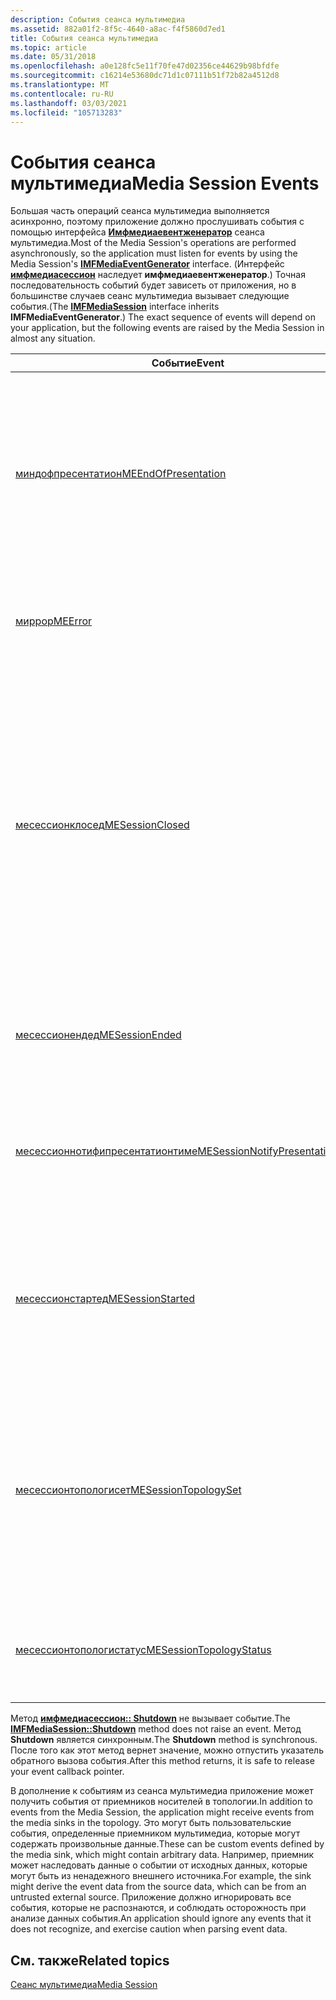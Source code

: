 ```yaml
---
description: События сеанса мультимедиа
ms.assetid: 882a01f2-8f5c-4640-a8ac-f4f5860d7ed1
title: События сеанса мультимедиа
ms.topic: article
ms.date: 05/31/2018
ms.openlocfilehash: a0e128fc5e11f70fe47d02356ce44629b98bfdfe
ms.sourcegitcommit: c16214e53680dc71d1c07111b51f72b82a4512d8
ms.translationtype: MT
ms.contentlocale: ru-RU
ms.lasthandoff: 03/03/2021
ms.locfileid: "105713283"
---
```

# <a name="media-session-events"></a><span data-ttu-id="3cbe3-103">События сеанса мультимедиа</span><span class="sxs-lookup"><span data-stu-id="3cbe3-103">Media Session Events</span></span>

<span data-ttu-id="3cbe3-104">Большая часть операций сеанса мультимедиа выполняется асинхронно, поэтому приложение должно прослушивать события с помощью интерфейса [**Имфмедиаевентженератор**](/windows/desktop/api/mfobjects/nn-mfobjects-imfmediaeventgenerator) сеанса мультимедиа.</span><span class="sxs-lookup"><span data-stu-id="3cbe3-104">Most of the Media Session's operations are performed asynchronously, so the application must listen for events by using the Media Session's [**IMFMediaEventGenerator**](/windows/desktop/api/mfobjects/nn-mfobjects-imfmediaeventgenerator) interface.</span></span> <span data-ttu-id="3cbe3-105">(Интерфейс [**имфмедиасессион**](/windows/desktop/api/mfidl/nn-mfidl-imfmediasession) наследует **имфмедиаевентженератор**.) Точная последовательность событий будет зависеть от приложения, но в большинстве случаев сеанс мультимедиа вызывает следующие события.</span><span class="sxs-lookup"><span data-stu-id="3cbe3-105">(The [**IMFMediaSession**](/windows/desktop/api/mfidl/nn-mfidl-imfmediasession) interface inherits **IMFMediaEventGenerator**.) The exact sequence of events will depend on your application, but the following events are raised by the Media Session in almost any situation.</span></span>



| <span data-ttu-id="3cbe3-106">Событие</span><span class="sxs-lookup"><span data-stu-id="3cbe3-106">Event</span></span>                                                                  | <span data-ttu-id="3cbe3-107">Описание</span><span class="sxs-lookup"><span data-stu-id="3cbe3-107">Description</span></span>                                                                                                                                                                                                                    |
|------------------------------------------------------------------------|--------------------------------------------------------------------------------------------------------------------------------------------------------------------------------------------------------------------------------|
| [<span data-ttu-id="3cbe3-108">миндофпресентатион</span><span class="sxs-lookup"><span data-stu-id="3cbe3-108">MEEndOfPresentation</span></span>](meendofpresentation.md)                         | <span data-ttu-id="3cbe3-109">Возникает, когда источник мультимедиа завершает презентацию.</span><span class="sxs-lookup"><span data-stu-id="3cbe3-109">Raised when the media source has completed the presentation.</span></span> <span data-ttu-id="3cbe3-110">В настоящее время данные могут по-прежнему перемещаться по конвейеру.</span><span class="sxs-lookup"><span data-stu-id="3cbe3-110">Data might still be moving through the pipeline at this time.</span></span>                                                                                                     |
| [<span data-ttu-id="3cbe3-111">миррор</span><span class="sxs-lookup"><span data-stu-id="3cbe3-111">MEError</span></span>](meerror.md)                                                 | <span data-ttu-id="3cbe3-112">Возникает при возникновении ошибки во время потоковой передачи.</span><span class="sxs-lookup"><span data-stu-id="3cbe3-112">Raised if an error occurs during streaming.</span></span>                                                                                                                                                                                    |
| [<span data-ttu-id="3cbe3-113">месессионклосед</span><span class="sxs-lookup"><span data-stu-id="3cbe3-113">MESessionClosed</span></span>](mesessionclosed.md)                                 | <span data-ttu-id="3cbe3-114">Возникает при завершении метода [**Close**](/windows/desktop/api/mfidl/nf-mfidl-imfmediasession-close) .</span><span class="sxs-lookup"><span data-stu-id="3cbe3-114">Raised when the [**Close**](/windows/desktop/api/mfidl/nf-mfidl-imfmediasession-close) method completes.</span></span> <span data-ttu-id="3cbe3-115">Это событие является последним событием, которое помещается в очередь сеанса мультимедиа.</span><span class="sxs-lookup"><span data-stu-id="3cbe3-115">This event is the last event that the Media Session queues.</span></span> <span data-ttu-id="3cbe3-116">После получения этого события можно спокойно завершить работу всех созданных источников мультимедиа.</span><span class="sxs-lookup"><span data-stu-id="3cbe3-116">After you receive this event, it is safe to shut down any media sources that you created.</span></span> |
| [<span data-ttu-id="3cbe3-117">месессионендед</span><span class="sxs-lookup"><span data-stu-id="3cbe3-117">MESessionEnded</span></span>](mesessionended.md)                                   | <span data-ttu-id="3cbe3-118">Возникает, когда сеанс мультимедиа выполняется в последней презентации.</span><span class="sxs-lookup"><span data-stu-id="3cbe3-118">Raised when the Media Session is done with the last presentation.</span></span>                                                                                                                                                              |
| [<span data-ttu-id="3cbe3-119">месессионнотифипресентатионтиме</span><span class="sxs-lookup"><span data-stu-id="3cbe3-119">MESessionNotifyPresentationTime</span></span>](mesessionnotifypresentationtime.md) | <span data-ttu-id="3cbe3-120">Уведомляет приложение о времени презентации, когда начнется новая презентация.</span><span class="sxs-lookup"><span data-stu-id="3cbe3-120">Notifies the application of the presentation time when the new presentation will start.</span></span>                                                                                                                                        |
| [<span data-ttu-id="3cbe3-121">месессионстартед</span><span class="sxs-lookup"><span data-stu-id="3cbe3-121">MESessionStarted</span></span>](mesessionstarted.md)                               | <span data-ttu-id="3cbe3-122">Возникает при завершении метода [**Start**](/windows/desktop/api/mfidl/nf-mfidl-imfmediasession-start) .</span><span class="sxs-lookup"><span data-stu-id="3cbe3-122">Raised when the [**Start**](/windows/desktop/api/mfidl/nf-mfidl-imfmediasession-start) method completes.</span></span> <span data-ttu-id="3cbe3-123">Если не произошла ошибка, данные перемещаются по конвейеру в этот момент.</span><span class="sxs-lookup"><span data-stu-id="3cbe3-123">Unless an error occurred, data is moving through the pipeline at this point.</span></span>                                                                          |
| [<span data-ttu-id="3cbe3-124">месессионтопологисет</span><span class="sxs-lookup"><span data-stu-id="3cbe3-124">MESessionTopologySet</span></span>](mesessiontopologyset.md)                       | <span data-ttu-id="3cbe3-125">Возникает при завершении метода [**сеттопологи**](/windows/desktop/api/mfidl/nf-mfidl-imfmediasession-settopology) .</span><span class="sxs-lookup"><span data-stu-id="3cbe3-125">Raised when the [**SetTopology**](/windows/desktop/api/mfidl/nf-mfidl-imfmediasession-settopology) method completes.</span></span> <span data-ttu-id="3cbe3-126">Если ошибка не возникает, приложению не нужно предпринимать никаких действий.</span><span class="sxs-lookup"><span data-stu-id="3cbe3-126">Unless an error occurs, the application does not need to take any action.</span></span>                                                                 |
| [<span data-ttu-id="3cbe3-127">месессионтопологистатус</span><span class="sxs-lookup"><span data-stu-id="3cbe3-127">MESessionTopologyStatus</span></span>](mesessiontopologystatus.md)                 | <span data-ttu-id="3cbe3-128">Возникает в разное время при изменении состояния топологии.</span><span class="sxs-lookup"><span data-stu-id="3cbe3-128">Raised at various times when the status of a topology changes.</span></span>                                                                                                                                                                 |



 

<span data-ttu-id="3cbe3-129">Метод [**имфмедиасессион:: Shutdown**](/windows/desktop/api/mfidl/nf-mfidl-imfmediasession-shutdown) не вызывает событие.</span><span class="sxs-lookup"><span data-stu-id="3cbe3-129">The [**IMFMediaSession::Shutdown**](/windows/desktop/api/mfidl/nf-mfidl-imfmediasession-shutdown) method does not raise an event.</span></span> <span data-ttu-id="3cbe3-130">Метод **Shutdown** является синхронным.</span><span class="sxs-lookup"><span data-stu-id="3cbe3-130">The **Shutdown** method is synchronous.</span></span> <span data-ttu-id="3cbe3-131">После того как этот метод вернет значение, можно отпустить указатель обратного вызова события.</span><span class="sxs-lookup"><span data-stu-id="3cbe3-131">After this method returns, it is safe to release your event callback pointer.</span></span>

<span data-ttu-id="3cbe3-132">В дополнение к событиям из сеанса мультимедиа приложение может получить события от приемников носителей в топологии.</span><span class="sxs-lookup"><span data-stu-id="3cbe3-132">In addition to events from the Media Session, the application might receive events from the media sinks in the topology.</span></span> <span data-ttu-id="3cbe3-133">Это могут быть пользовательские события, определенные приемником мультимедиа, которые могут содержать произвольные данные.</span><span class="sxs-lookup"><span data-stu-id="3cbe3-133">These can be custom events defined by the media sink, which might contain arbitrary data.</span></span> <span data-ttu-id="3cbe3-134">Например, приемник может наследовать данные о событии от исходных данных, которые могут быть из ненадежного внешнего источника.</span><span class="sxs-lookup"><span data-stu-id="3cbe3-134">For example, the sink might derive the event data from the source data, which can be from an untrusted external source.</span></span> <span data-ttu-id="3cbe3-135">Приложение должно игнорировать все события, которые не распознаются, и соблюдать осторожность при анализе данных события.</span><span class="sxs-lookup"><span data-stu-id="3cbe3-135">An application should ignore any events that it does not recognize, and exercise caution when parsing event data.</span></span>

## <a name="related-topics"></a><span data-ttu-id="3cbe3-136">См. также</span><span class="sxs-lookup"><span data-stu-id="3cbe3-136">Related topics</span></span>

<dl> <dt>

[<span data-ttu-id="3cbe3-137">Сеанс мультимедиа</span><span class="sxs-lookup"><span data-stu-id="3cbe3-137">Media Session</span></span>](media-session.md)
</dt> </dl>

 

 




